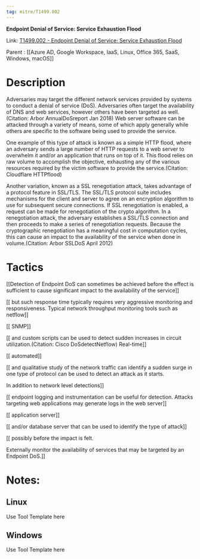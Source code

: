 ```yaml
---
tag: mitre/T1499.002
---
```


**Endpoint Denial of Service: Service Exhaustion Flood**

Link: [T1499.002 - Endpoint Denial of Service: Service Exhaustion Flood](https://attack.mitre.org/techniques/T1499/002)

Parent : [[Azure AD, Google Workspace, IaaS, Linux, Office 365, SaaS, Windows, macOS]]


# Description

Adversaries may target the different network services provided by systems to conduct a denial of service (DoS). Adversaries often target the availability of DNS and web services, however others have been targeted as well.(Citation: Arbor AnnualDoSreport Jan 2018) Web server software can be attacked through a variety of means, some of which apply generally while others are specific to the software being used to provide the service.

One example of this type of attack is known as a simple HTTP flood, where an adversary sends a large number of HTTP requests to a web server to overwhelm it and/or an application that runs on top of it. This flood relies on raw volume to accomplish the objective, exhausting any of the various resources required by the victim software to provide the service.(Citation: Cloudflare HTTPflood)

Another variation, known as a SSL renegotiation attack, takes advantage of a protocol feature in SSL/TLS. The SSL/TLS protocol suite includes mechanisms for the client and server to agree on an encryption algorithm to use for subsequent secure connections. If SSL renegotiation is enabled, a request can be made for renegotiation of the crypto algorithm. In a renegotiation attack, the adversary establishes a SSL/TLS connection and then proceeds to make a series of renegotiation requests. Because the cryptographic renegotiation has a meaningful cost in computation cycles, this can cause an impact to the availability of the service when done in volume.(Citation: Arbor SSLDoS April 2012)

# Tactics


[[Detection of Endpoint DoS can sometimes be achieved before the effect is sufficient to cause significant impact to the availability of the service]]

[[ but such response time typically requires very aggressive monitoring and responsiveness. Typical network throughput monitoring tools such as netflow]]

[[ SNMP]]

[[ and custom scripts can be used to detect sudden increases in circuit utilization.(Citation: Cisco DoSdetectNetflow) Real-time]]

[[ automated]]

[[ and qualitative study of the network traffic can identify a sudden surge in one type of protocol can be used to detect an attack as it starts.

In addition to network level detections]]

[[ endpoint logging and instrumentation can be useful for detection. Attacks targeting web applications may generate logs in the web server]]

[[ application server]]

[[ and/or database server that can be used to identify the type of attack]]

[[ possibly before the impact is felt.

Externally monitor the availability of services that may be targeted by an Endpoint DoS.]]


# Notes:

## Linux

Use Tool Template here

## Windows

Use Tool Template here